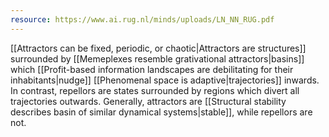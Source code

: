 ```yaml
---
resource: https://www.ai.rug.nl/minds/uploads/LN_NN_RUG.pdf
---
```


[[Attractors can be fixed, periodic, or chaotic|Attractors are structures]] surrounded by [[Memeplexes resemble grativational attractors|basins]] which [[Profit-based information landscapes are debilitating for their inhabitants|nudge]] [[Phenomenal space is adaptive|trajectories]] inwards. In contrast, repellors are states surrounded by regions which divert all trajectories outwards. Generally, attractors are [[Structural stability describes basin of similar dynamical systems|stable]], while repellors are not.